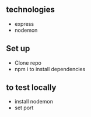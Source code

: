 ## technologies
- express
- nodemon

## Set up
- Clone repo
- npm i to install dependencies

## to test locally
- install nodemon
- set port